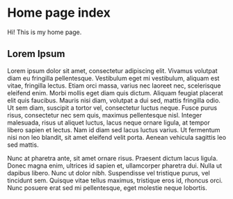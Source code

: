 # Home page index

Hi! This is my home page.

## Lorem Ipsum

Lorem ipsum dolor sit amet, consectetur adipiscing elit. Vivamus
volutpat diam eu fringilla pellentesque. Vestibulum eget mi vestibulum,
aliquam est vitae, fringilla lectus. Etiam orci massa, varius nec
laoreet nec, scelerisque eleifend enim. Morbi mollis eget diam quis
dictum. Aliquam feugiat placerat elit quis faucibus. Mauris nisi diam,
volutpat a dui sed, mattis fringilla odio. Ut sem diam, suscipit a
tortor vel, consectetur luctus neque. Fusce purus risus, consectetur
nec sem quis, maximus pellentesque nisl. Integer malesuada, risus ut
aliquet luctus, lacus neque ornare ligula, at tempor libero sapien et
lectus. Nam id diam sed lacus luctus varius. Ut fermentum nisi non leo
blandit, sit amet eleifend velit porta. Aenean vehicula sagittis leo sed mattis.

Nunc at pharetra ante, sit amet ornare risus. Praesent dictum lacus ligula.
Donec magna enim, ultrices id sapien et, ullamcorper pharetra dui. Nulla ut
dapibus libero. Nunc ut dolor nibh. Suspendisse vel tristique purus, vel
tincidunt sem. Quisque vitae tellus maximus, tristique eros id, rhoncus orci.
Nunc posuere erat sed mi pellentesque, eget molestie neque lobortis.
